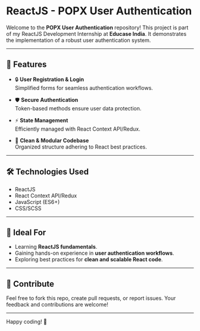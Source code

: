 # ReactJS - POPX User Authentication

Welcome to the **POPX User Authentication** repository! This project is part of my ReactJS Development Internship at **Educase India**. It demonstrates the implementation of a robust user authentication system.

---

## 🚀 Features

- 🔒 **User Registration & Login**  
  Simplified forms for seamless authentication workflows.

- 🛡️ **Secure Authentication**  
  Token-based methods ensure user data protection.

- ⚡ **State Management**  
  Efficiently managed with React Context API/Redux.

- 🧹 **Clean & Modular Codebase**  
  Organized structure adhering to React best practices.

---

## 🛠️ Technologies Used

- ReactJS  
- React Context API/Redux  
- JavaScript (ES6+)  
- CSS/SCSS  

---

## 🌱 Ideal For

- Learning **ReactJS fundamentals**.  
- Gaining hands-on experience in **user authentication workflows**.  
- Exploring best practices for **clean and scalable React code**.  

---

## 🤝 Contribute

Feel free to fork this repo, create pull requests, or report issues. Your feedback and contributions are welcome!  

---

Happy coding! 🚀
